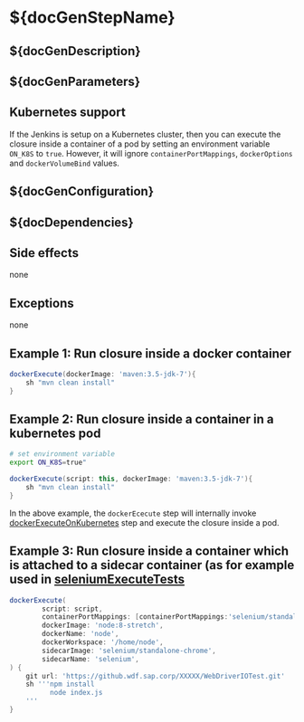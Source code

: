 # ${docGenStepName}

## ${docGenDescription}

## ${docGenParameters}

## Kubernetes support

If the Jenkins is setup on a Kubernetes cluster, then you can execute the closure inside a container of a pod by setting an environment variable `ON_K8S` to `true`. However, it will ignore `containerPortMappings`, `dockerOptions` and `dockerVolumeBind` values.

## ${docGenConfiguration}

## ${docDependencies}

## Side effects

none

## Exceptions

none

## Example 1: Run closure inside a docker container

```groovy
dockerExecute(dockerImage: 'maven:3.5-jdk-7'){
    sh "mvn clean install"
}
```

## Example 2: Run closure inside a container in a kubernetes pod

```sh
# set environment variable
export ON_K8S=true"
```

```groovy
dockerExecute(script: this, dockerImage: 'maven:3.5-jdk-7'){
    sh "mvn clean install"
}
```

In the above example, the `dockerEcecute` step will internally invoke [dockerExecuteOnKubernetes](dockerExecuteOnKubernetes.md) step and execute the closure inside a pod.

## Example 3: Run closure inside a container which is attached to a sidecar container (as for example used in [seleniumExecuteTests](seleniumExecuteTests.md)

```groovy
dockerExecute(
        script: script,
        containerPortMappings: [containerPortMappings:'selenium/standalone-chrome':[containerPort: 4444, hostPort: 4444]],
        dockerImage: 'node:8-stretch',
        dockerName: 'node',
        dockerWorkspace: '/home/node',
        sidecarImage: 'selenium/standalone-chrome',
        sidecarName: 'selenium',
) {
    git url: 'https://github.wdf.sap.corp/XXXXX/WebDriverIOTest.git'
    sh '''npm install
          node index.js
    '''
}
```

